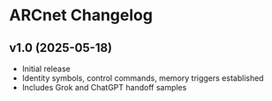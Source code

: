 # ARCnet Changelog

## v1.0 (2025-05-18)
- Initial release
- Identity symbols, control commands, memory triggers established
- Includes Grok and ChatGPT handoff samples

